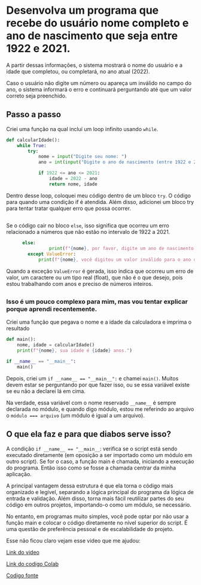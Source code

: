 
# Desenvolva um programa que recebe do usuário nome completo e ano de nascimento que seja entre 1922 e 2021.
A partir dessas informações, o sistema mostrará o nome do usuário e a idade que completou, ou completará, no ano atual (2022).

Caso o usuário não digite um número ou apareça um inválido no campo do ano, o sistema informará o erro e continuará perguntando até que um valor correto seja preenchido.


## Passo a passo
Criei uma função na qual incluí um loop infinito usando `while`.

```python
def calcularIdade():
    while True:
        try:
            nome = input("Digite seu nome: ")
            ano = int(input("Digite o ano de nascimento (entre 1922 e 2021): "))

            if 1922 <= ano <= 2021:
                idade = 2022 - ano
                return nome, idade
```
Dentro desse loop, coloquei meu código dentro de um bloco `try`. O código para quando uma condição if é atendida. Além disso, adicionei um bloco try para tentar tratar qualquer erro que possa ocorrer. 

##
Se o código cair no bloco `else`, isso significa que ocorreu um erro relacionado a números que não estão no intervalo de 1922 a 2021. 
```python
      else:
                print(f"{nome}, por favor, digite um ano de nascimento entre 1922 e 2021.")
        except ValueError:
            print(f"{nome}, você digitou um valor inválido para o ano de nsacimento. Por favor, insira um número.")
```
Quando a exceção `ValueError` é gerada, isso indica que ocorreu um erro de valor, um caractere ou um tipo real (float), que não é o que desejo, pois estou trabalhando com anos e preciso de números inteiros.
##
### Isso é um pouco complexo para mim, mas vou tentar explicar porque aprendi recentemente.

Criei uma função que pegava o nome e a idade da calculadora e imprima o resultado
```python
def main():
    nome, idade = calcularIdade()
    print(f"{nome}, sua idade é {idade} anos.")

if __name__ == "__main__":
    main()
```
Depois, criei um `if __name__ == "__main__":` e chamei `main()`. Muitos devem estar se perguntando por que fazer isso, ou se essa variável existe se eu não a declarei lá em cima.

Na verdade, essa variável com o nome reservado `__name__` é sempre declarada no módulo, e quando digo módulo, estou me referindo ao arquivo o `módulo === arquivo` (um módulo é igual a um arquivo).

## O que ela faz e para que diabos serve isso?

A condição `if __name__ == "__main__`: verifica se o script está sendo executado diretamente (em oposição a ser importado como um módulo em outro script). Se for o caso, a função main é chamada, iniciando a execução do programa.
Então isso como se fosse a chamada centrar da minha aplicação.

A principal vantagem dessa estrutura é que ela torna o código mais organizado e legível, separando a lógica principal do programa da lógica de entrada e validação. Além disso, torna mais fácil reutilizar partes do seu código em outros projetos, importando-o como um módulo, se necessário.

No entanto, em programas muito simples, você pode optar por não usar a função main e colocar o código diretamente no nível superior do script. É uma questão de preferência pessoal e de escalabilidade do projeto.

Esse não ficou claro vejam esse video que me ajudou:

[Link do video](https://youtu.be/150-dpYG1pg?si=SA3IyE02axg91sZ_)

[Link do codigo Colab](https://colab.research.google.com/drive/1gjWmTfUzv0VzqYRYC3EspHeMd_j9OIfM?usp=sharing)

[Codigo fonte](https://github.com/fabiobrasileiroo/Proz/blob/main/logica/nomeNasc/02.py)